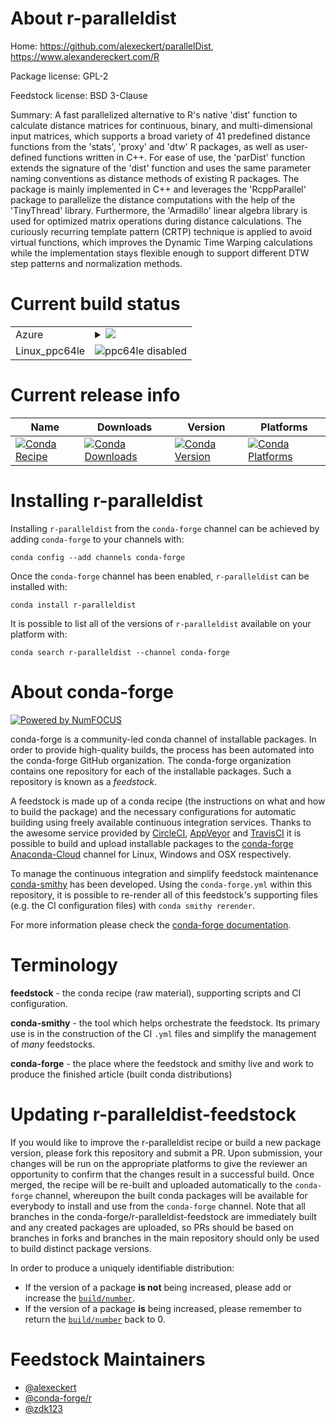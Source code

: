 About r-paralleldist
====================

Home: https://github.com/alexeckert/parallelDist, https://www.alexandereckert.com/R

Package license: GPL-2

Feedstock license: BSD 3-Clause

Summary: A fast parallelized alternative to R's native 'dist' function to calculate distance matrices for continuous, binary, and multi-dimensional input matrices, which supports a broad variety of 41 predefined distance functions from the 'stats', 'proxy' and 'dtw' R packages, as well as user- defined functions written in C++. For ease of use, the 'parDist' function extends the signature of the 'dist' function and uses the same parameter naming conventions as distance methods of existing R packages. The package is mainly implemented in C++ and leverages the 'RcppParallel' package to parallelize the distance computations with the help of the 'TinyThread' library. Furthermore, the 'Armadillo' linear algebra library is used for optimized matrix operations during distance calculations. The curiously recurring template pattern (CRTP) technique is applied to avoid virtual functions, which improves the Dynamic Time Warping calculations while the implementation stays flexible enough to support different DTW step patterns and normalization methods.



Current build status
====================


<table>
    
  <tr>
    <td>Azure</td>
    <td>
      <details>
        <summary>
          <a href="https://dev.azure.com/conda-forge/feedstock-builds/_build/latest?definitionId=8969&branchName=master">
            <img src="https://dev.azure.com/conda-forge/feedstock-builds/_apis/build/status/r-paralleldist-feedstock?branchName=master">
          </a>
        </summary>
        <table>
          <thead><tr><th>Variant</th><th>Status</th></tr></thead>
          <tbody><tr>
              <td>linux_r_base3.6target_platformlinux-64</td>
              <td>
                <a href="https://dev.azure.com/conda-forge/feedstock-builds/_build/latest?definitionId=8969&branchName=master">
                  <img src="https://dev.azure.com/conda-forge/feedstock-builds/_apis/build/status/r-paralleldist-feedstock?branchName=master&jobName=linux&configuration=linux_r_base3.6target_platformlinux-64" alt="variant">
                </a>
              </td>
            </tr><tr>
              <td>linux_r_base4.0target_platformlinux-64</td>
              <td>
                <a href="https://dev.azure.com/conda-forge/feedstock-builds/_build/latest?definitionId=8969&branchName=master">
                  <img src="https://dev.azure.com/conda-forge/feedstock-builds/_apis/build/status/r-paralleldist-feedstock?branchName=master&jobName=linux&configuration=linux_r_base4.0target_platformlinux-64" alt="variant">
                </a>
              </td>
            </tr><tr>
              <td>osx_r_base3.6target_platformosx-64</td>
              <td>
                <a href="https://dev.azure.com/conda-forge/feedstock-builds/_build/latest?definitionId=8969&branchName=master">
                  <img src="https://dev.azure.com/conda-forge/feedstock-builds/_apis/build/status/r-paralleldist-feedstock?branchName=master&jobName=osx&configuration=osx_r_base3.6target_platformosx-64" alt="variant">
                </a>
              </td>
            </tr><tr>
              <td>osx_r_base4.0target_platformosx-64</td>
              <td>
                <a href="https://dev.azure.com/conda-forge/feedstock-builds/_build/latest?definitionId=8969&branchName=master">
                  <img src="https://dev.azure.com/conda-forge/feedstock-builds/_apis/build/status/r-paralleldist-feedstock?branchName=master&jobName=osx&configuration=osx_r_base4.0target_platformosx-64" alt="variant">
                </a>
              </td>
            </tr><tr>
              <td>win_r_base3.6target_platformwin-64</td>
              <td>
                <a href="https://dev.azure.com/conda-forge/feedstock-builds/_build/latest?definitionId=8969&branchName=master">
                  <img src="https://dev.azure.com/conda-forge/feedstock-builds/_apis/build/status/r-paralleldist-feedstock?branchName=master&jobName=win&configuration=win_r_base3.6target_platformwin-64" alt="variant">
                </a>
              </td>
            </tr><tr>
              <td>win_r_base4.0target_platformwin-64</td>
              <td>
                <a href="https://dev.azure.com/conda-forge/feedstock-builds/_build/latest?definitionId=8969&branchName=master">
                  <img src="https://dev.azure.com/conda-forge/feedstock-builds/_apis/build/status/r-paralleldist-feedstock?branchName=master&jobName=win&configuration=win_r_base4.0target_platformwin-64" alt="variant">
                </a>
              </td>
            </tr>
          </tbody>
        </table>
      </details>
    </td>
  </tr>
  <tr>
    <td>Linux_ppc64le</td>
    <td>
      <img src="https://img.shields.io/badge/ppc64le-disabled-lightgrey.svg" alt="ppc64le disabled">
    </td>
  </tr>
</table>

Current release info
====================

| Name | Downloads | Version | Platforms |
| --- | --- | --- | --- |
| [![Conda Recipe](https://img.shields.io/badge/recipe-r--paralleldist-green.svg)](https://anaconda.org/conda-forge/r-paralleldist) | [![Conda Downloads](https://img.shields.io/conda/dn/conda-forge/r-paralleldist.svg)](https://anaconda.org/conda-forge/r-paralleldist) | [![Conda Version](https://img.shields.io/conda/vn/conda-forge/r-paralleldist.svg)](https://anaconda.org/conda-forge/r-paralleldist) | [![Conda Platforms](https://img.shields.io/conda/pn/conda-forge/r-paralleldist.svg)](https://anaconda.org/conda-forge/r-paralleldist) |

Installing r-paralleldist
=========================

Installing `r-paralleldist` from the `conda-forge` channel can be achieved by adding `conda-forge` to your channels with:

```
conda config --add channels conda-forge
```

Once the `conda-forge` channel has been enabled, `r-paralleldist` can be installed with:

```
conda install r-paralleldist
```

It is possible to list all of the versions of `r-paralleldist` available on your platform with:

```
conda search r-paralleldist --channel conda-forge
```


About conda-forge
=================

[![Powered by NumFOCUS](https://img.shields.io/badge/powered%20by-NumFOCUS-orange.svg?style=flat&colorA=E1523D&colorB=007D8A)](http://numfocus.org)

conda-forge is a community-led conda channel of installable packages.
In order to provide high-quality builds, the process has been automated into the
conda-forge GitHub organization. The conda-forge organization contains one repository
for each of the installable packages. Such a repository is known as a *feedstock*.

A feedstock is made up of a conda recipe (the instructions on what and how to build
the package) and the necessary configurations for automatic building using freely
available continuous integration services. Thanks to the awesome service provided by
[CircleCI](https://circleci.com/), [AppVeyor](https://www.appveyor.com/)
and [TravisCI](https://travis-ci.com/) it is possible to build and upload installable
packages to the [conda-forge](https://anaconda.org/conda-forge)
[Anaconda-Cloud](https://anaconda.org/) channel for Linux, Windows and OSX respectively.

To manage the continuous integration and simplify feedstock maintenance
[conda-smithy](https://github.com/conda-forge/conda-smithy) has been developed.
Using the ``conda-forge.yml`` within this repository, it is possible to re-render all of
this feedstock's supporting files (e.g. the CI configuration files) with ``conda smithy rerender``.

For more information please check the [conda-forge documentation](https://conda-forge.org/docs/).

Terminology
===========

**feedstock** - the conda recipe (raw material), supporting scripts and CI configuration.

**conda-smithy** - the tool which helps orchestrate the feedstock.
                   Its primary use is in the construction of the CI ``.yml`` files
                   and simplify the management of *many* feedstocks.

**conda-forge** - the place where the feedstock and smithy live and work to
                  produce the finished article (built conda distributions)


Updating r-paralleldist-feedstock
=================================

If you would like to improve the r-paralleldist recipe or build a new
package version, please fork this repository and submit a PR. Upon submission,
your changes will be run on the appropriate platforms to give the reviewer an
opportunity to confirm that the changes result in a successful build. Once
merged, the recipe will be re-built and uploaded automatically to the
`conda-forge` channel, whereupon the built conda packages will be available for
everybody to install and use from the `conda-forge` channel.
Note that all branches in the conda-forge/r-paralleldist-feedstock are
immediately built and any created packages are uploaded, so PRs should be based
on branches in forks and branches in the main repository should only be used to
build distinct package versions.

In order to produce a uniquely identifiable distribution:
 * If the version of a package **is not** being increased, please add or increase
   the [``build/number``](https://conda.io/docs/user-guide/tasks/build-packages/define-metadata.html#build-number-and-string).
 * If the version of a package **is** being increased, please remember to return
   the [``build/number``](https://conda.io/docs/user-guide/tasks/build-packages/define-metadata.html#build-number-and-string)
   back to 0.

Feedstock Maintainers
=====================

* [@alexeckert](https://github.com/alexeckert/)
* [@conda-forge/r](https://github.com/conda-forge/r/)
* [@zdk123](https://github.com/zdk123/)

